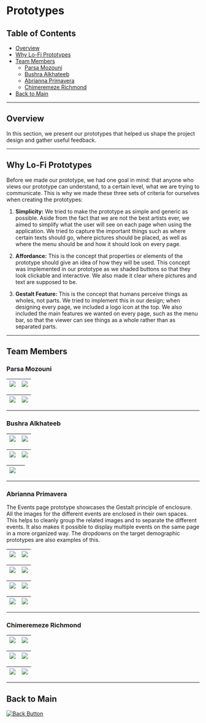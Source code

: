 # Prototypes

## Table of Contents

- [Overview](#overview)
- [Why Lo-Fi Prototypes](#why-lo-fi-prototypes)
- [Team Members](#team-members)
  - [Parsa Mozouni](#parsa-mozouni)
  - [Bushra Alkhateeb](#bushra-alkhateeb)
  - [Abrianna Primavera](#abrianna-primavera)
  - [Chimeremeze Richmond](#chimeremeze-richmond)
- [Back to Main](#back-to-main)

---

## Overview

In this section, we present our prototypes that helped us shape the project design and gather useful feedback.

---

## Why Lo-Fi Prototypes

Before we made our prototype, we had one goal in mind: that anyone who views our prototype can understand, to a certain level, what we are trying to communicate. This is why we made these three sets of criteria for ourselves when creating the prototypes:

1. **Simplicity:** We tried to make the prototype as simple and generic as possible. Aside from the fact that we are not the best artists ever, we aimed to simplify what the user will see on each page when using the application. We tried to capture the important things such as where certain texts should go, where pictures should be placed, as well as where the menu should be and how it should look on every page.

2. **Affordance:** This is the concept that properties or elements of the prototype should give an idea of how they will be used. This concept was implemented in our prototype as we shaded buttons so that they look clickable and interactive. We also made it clear where pictures and text are supposed to be.

3. **Gestalt Feature:** This is the concept that humans perceive things as wholes, not parts. We tried to implement this in our design; when designing every page, we included a logo icon at the top. We also included the main features we wanted on every page, such as the menu bar, so that the viewer can see things as a whole rather than as separated parts.

---

## Team Members

### Parsa Mozouni

| <img src="ParsaMozouni_1.jpg"> | <img src="ParsaMozouni_2.jpg"> |
| ------------------------------ | ------------------------------ |

| <img src="ParsaMozouni_3.jpg"> | <img src="ParsaMozouni_4.jpg"> |
| ------------------------------ | ------------------------------ |

---

### Bushra Alkhateeb

| <img src="Bushra-1.jpg"> | <img src="Bushra-2.jpg"> |
| ------------------------ | ------------------------ |

| <img src="Bushra-3.jpg"> | <img src="Bushra-4.jpg"> |
| ------------------------ | ------------------------ |

| <img src="Bushra-5.jpg"> | <img> |
| ------------------------ | ----- |

---

### Abrianna Primavera

The Events page prototype showcases the Gestalt principle of enclosure. All the images for the different events are enclosed in their own spaces. This helps to cleanly group the related images and to separate the different events. It also makes it possible to display multiple events on the same page in a more organized way. The dropdowns on the target demographic prototypes are also examples of this.

| <img src="Primavera-1.jpg"> | <img src="Primavera-2.jpg"> |
| --------------------------- | --------------------------- |

| <img src="Primavera-3.jpg"> | <img src="Primavera-4.jpg"> |
| --------------------------- | --------------------------- |

| <img src="Primavera-5.jpg"> | <img src="Primavera-6.jpg"> |
| --------------------------- | --------------------------- |

| <img src="Primavera-7.jpg"> | <img src="Primavera-8.jpg"> |
| --------------------------- | --------------------------- |

---

### Chimeremeze Richmond

| <img src="Chimermeze-1.png"> | <img src="Chimermeze-2.png"> |
| ---------------------------- | ---------------------------- |

| <img src="Chimermeze-3.png"> | <img src="Chimermeze-4.png"> |
| ---------------------------- | ---------------------------- |

| <img src="Chimermeze-5.png"> | <img src="Chimermeze-6.png"> |
| ---------------------------- | ---------------------------- |

---

## Back to Main

<p align="left">
  <a href="../README.md">
    <img src="https://img.shields.io/badge/⬅_Back_to_main-blue?style=for-the-badge" alt="Back Button"/>
  </a>
</p>
